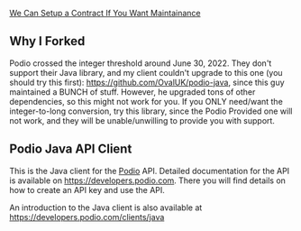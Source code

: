 [We Can Setup a Contract If You Want Maintainance](https://www.noventum.us/#contact)

Why I Forked
---------------------

Podio crossed the integer threshold around June 30, 2022. They don't support their Java library, and my client couldn't upgrade to this one (you should try this first): https://github.com/OvalUK/podio-java, since this guy maintained a BUNCH of stuff. However, he upgraded tons of other dependencies, so this might not work for you. If you ONLY need/want the integer-to-long conversion, try this library, since the Podio Provided one will not work, and they will be unable/unwilling to provide you with support.


Podio Java API Client
---------------------

This is the Java client for the [Podio](http://podio.com) API. Detailed documentation for the API is available on https://developers.podio.com. There you will find details on how to create an API key and use the API.

An introduction to the Java client is also available at https://developers.podio.com/clients/java
